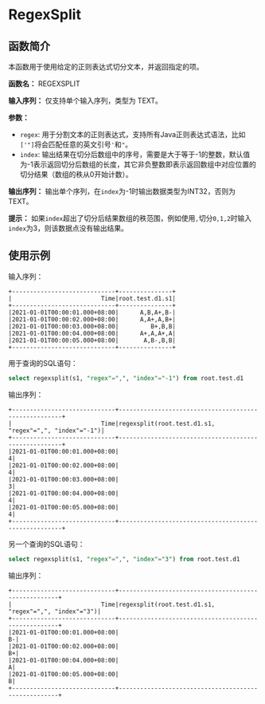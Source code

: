 <!--

    Licensed to the Apache Software Foundation (ASF) under one
    or more contributor license agreements.  See the NOTICE file
    distributed with this work for additional information
    regarding copyright ownership.  The ASF licenses this file
    to you under the Apache License, Version 2.0 (the
    "License"); you may not use this file except in compliance
    with the License.  You may obtain a copy of the License at
    
        http://www.apache.org/licenses/LICENSE-2.0
    
    Unless required by applicable law or agreed to in writing,
    software distributed under the License is distributed on an
    "AS IS" BASIS, WITHOUT WARRANTIES OR CONDITIONS OF ANY
    KIND, either express or implied.  See the License for the
    specific language governing permissions and limitations
    under the License.

-->
# RegexSplit

## 函数简介

本函数用于使用给定的正则表达式切分文本，并返回指定的项。

**函数名：** REGEXSPLIT

**输入序列：** 仅支持单个输入序列，类型为 TEXT。

**参数：**

+ `regex`: 用于分割文本的正则表达式，支持所有Java正则表达式语法，比如`['"]`将会匹配任意的英文引号`'`和`"`。
+ `index`: 输出结果在切分后数组中的序号，需要是大于等于-1的整数，默认值为-1表示返回切分后数组的长度，其它非负整数即表示返回数组中对应位置的切分结果（数组的秩从0开始计数）。

**输出序列：** 输出单个序列，在`index`为-1时输出数据类型为INT32，否则为TEXT。

**提示：** 如果`index`超出了切分后结果数组的秩范围，例如使用`,`切分`0,1,2`时输入`index`为3，则该数据点没有输出结果。

## 使用示例


输入序列：

```
+-----------------------------+---------------+
|                         Time|root.test.d1.s1|
+-----------------------------+---------------+
|2021-01-01T00:00:01.000+08:00|      A,B,A+,B-|
|2021-01-01T00:00:02.000+08:00|      A,A+,A,B+|
|2021-01-01T00:00:03.000+08:00|         B+,B,B|
|2021-01-01T00:00:04.000+08:00|      A+,A,A+,A|
|2021-01-01T00:00:05.000+08:00|       A,B-,B,B|
+-----------------------------+---------------+
```

用于查询的SQL语句：

```sql
select regexsplit(s1, "regex"=",", "index"="-1") from root.test.d1
```

输出序列：

```
+-----------------------------+------------------------------------------------------+
|                         Time|regexsplit(root.test.d1.s1, "regex"=",", "index"="-1")|
+-----------------------------+------------------------------------------------------+
|2021-01-01T00:00:01.000+08:00|                                                     4|
|2021-01-01T00:00:02.000+08:00|                                                     4|
|2021-01-01T00:00:03.000+08:00|                                                     3|
|2021-01-01T00:00:04.000+08:00|                                                     4|
|2021-01-01T00:00:05.000+08:00|                                                     4|
+-----------------------------+------------------------------------------------------+
```

另一个查询的SQL语句：

```sql
select regexsplit(s1, "regex"=",", "index"="3") from root.test.d1
```

输出序列：

```
+-----------------------------+-----------------------------------------------------+
|                         Time|regexsplit(root.test.d1.s1, "regex"=",", "index"="3")|
+-----------------------------+-----------------------------------------------------+
|2021-01-01T00:00:01.000+08:00|                                                   B-|
|2021-01-01T00:00:02.000+08:00|                                                   B+|
|2021-01-01T00:00:04.000+08:00|                                                    A|
|2021-01-01T00:00:05.000+08:00|                                                    B|
+-----------------------------+-----------------------------------------------------+
```
